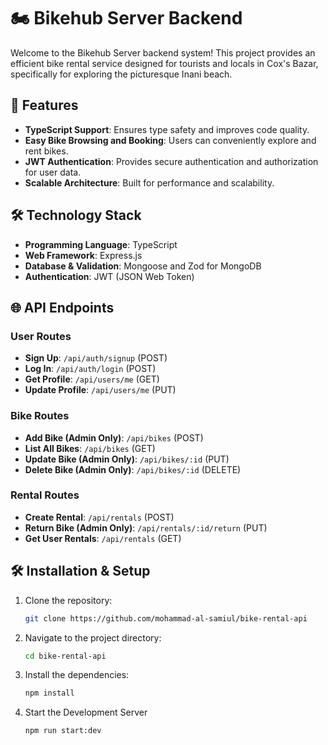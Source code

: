 # 🏍 Bikehub Server Backend

Welcome to the Bikehub Server backend system! This project provides an efficient bike rental service designed for tourists and locals in Cox's Bazar, specifically for exploring the picturesque Inani beach.

## 🌟 Features

- **TypeScript Support**: Ensures type safety and improves code quality.
- **Easy Bike Browsing and Booking**: Users can conveniently explore and rent bikes.
- **JWT Authentication**: Provides secure authentication and authorization for user data.
- **Scalable Architecture**: Built for performance and scalability.
 
## 🛠️ Technology Stack

- **Programming Language**: TypeScript
- **Web Framework**: Express.js
- **Database & Validation**: Mongoose and Zod for MongoDB
- **Authentication**: JWT (JSON Web Token)

## 🌐 API Endpoints

### User Routes

- **Sign Up**: `/api/auth/signup` (POST)
- **Log In**: `/api/auth/login` (POST)
- **Get Profile**: `/api/users/me` (GET)
- **Update Profile**: `/api/users/me` (PUT)

### Bike Routes

- **Add Bike (Admin Only)**: `/api/bikes` (POST)
- **List All Bikes**: `/api/bikes` (GET)
- **Update Bike (Admin Only)**: `/api/bikes/:id` (PUT)
- **Delete Bike (Admin Only)**: `/api/bikes/:id` (DELETE)

### Rental Routes

- **Create Rental**: `/api/rentals` (POST)
- **Return Bike (Admin Only)**: `/api/rentals/:id/return` (PUT)
- **Get User Rentals**: `/api/rentals` (GET)
 
## 🛠️ Installation & Setup

1. Clone the repository:

   ```bash
   git clone https://github.com/mohammad-al-samiul/bike-rental-api
   ```

2. Navigate to the project directory:

   ```bash
   cd bike-rental-api
   ```

3. Install the dependencies:

   ```bash
   npm install
   ```

4. Start the Development Server

   ```bash
   npm run start:dev
   ```
